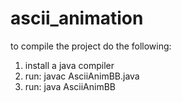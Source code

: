 # ascii_animation

to compile the project do the following:
 
1. install a java compiler
2. run: javac AsciiAnimBB.java
3. run: java AsciiAnimBB 
